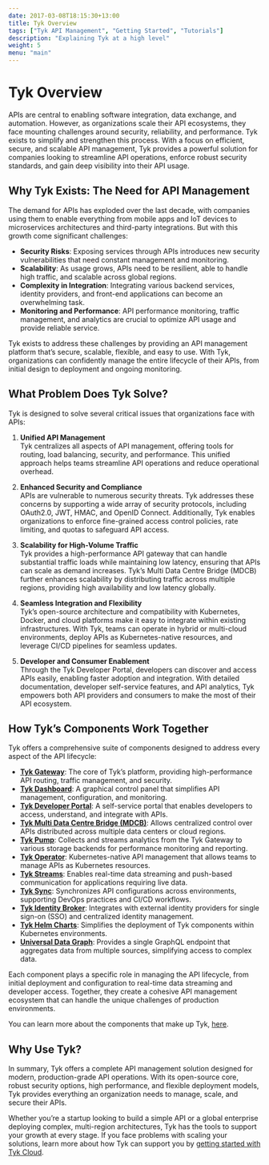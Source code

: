 ```yaml
---
date: 2017-03-08T18:15:30+13:00
title: Tyk Overview
tags: ["Tyk API Management", "Getting Started", "Tutorials"]
description: "Explaining Tyk at a high level"
weight: 5
menu: "main"
---
```


# Tyk Overview
APIs are central to enabling software integration, data exchange, and automation. However, as organizations scale their API ecosystems, they face mounting challenges around security, reliability, and performance. Tyk exists to simplify and strengthen this process. With a focus on efficient, secure, and scalable API management, Tyk provides a powerful solution for companies looking to streamline API operations, enforce robust security standards, and gain deep visibility into their API usage.

## Why Tyk Exists: The Need for API Management
The demand for APIs has exploded over the last decade, with companies using them to enable everything from mobile apps and IoT devices to microservices architectures and third-party integrations. But with this growth come significant challenges:

- **Security Risks**: Exposing services through APIs introduces new security vulnerabilities that need constant management and monitoring.
- **Scalability**: As usage grows, APIs need to be resilient, able to handle high traffic, and scalable across global regions.
- **Complexity in Integration**: Integrating various backend services, identity providers, and front-end applications can become an overwhelming task.
- **Monitoring and Performance**: API performance monitoring, traffic management, and analytics are crucial to optimize API usage and provide reliable service.

Tyk exists to address these challenges by providing an API management platform that’s secure, scalable, flexible, and easy to use. With Tyk, organizations can confidently manage the entire lifecycle of their APIs, from initial design to deployment and ongoing monitoring.

## What Problem Does Tyk Solve?

Tyk is designed to solve several critical issues that organizations face with APIs:

1. **Unified API Management**  
   Tyk centralizes all aspects of API management, offering tools for routing, load balancing, security, and performance. This unified approach helps teams streamline API operations and reduce operational overhead.

2. **Enhanced Security and Compliance**  
   APIs are vulnerable to numerous security threats. Tyk addresses these concerns by supporting a wide array of security protocols, including OAuth2.0, JWT, HMAC, and OpenID Connect. Additionally, Tyk enables organizations to enforce fine-grained access control policies, rate limiting, and quotas to safeguard API access.

3. **Scalability for High-Volume Traffic**  
   Tyk provides a high-performance API gateway that can handle substantial traffic loads while maintaining low latency, ensuring that APIs can scale as demand increases. Tyk’s Multi Data Centre Bridge (MDCB) further enhances scalability by distributing traffic across multiple regions, providing high availability and low latency globally.

4. **Seamless Integration and Flexibility**  
   Tyk’s open-source architecture and compatibility with Kubernetes, Docker, and cloud platforms make it easy to integrate within existing infrastructures. With Tyk, teams can operate in hybrid or multi-cloud environments, deploy APIs as Kubernetes-native resources, and leverage CI/CD pipelines for seamless updates.

5. **Developer and Consumer Enablement**  
   Through the Tyk Developer Portal, developers can discover and access APIs easily, enabling faster adoption and integration. With detailed documentation, developer self-service features, and API analytics, Tyk empowers both API providers and consumers to make the most of their API ecosystem.

## How Tyk’s Components Work Together

Tyk offers a comprehensive suite of components designed to address every aspect of the API lifecycle:

- **[Tyk Gateway](/tyk-gateway/)**: The core of Tyk’s platform, providing high-performance API routing, traffic management, and security.
- **[Tyk Dashboard](/tyk-dashboard/)**: A graphical control panel that simplifies API management, configuration, and monitoring.
- **[Tyk Developer Portal](/tyk-developer-portal/)**: A self-service portal that enables developers to access, understand, and integrate with APIs.
- **[Tyk Multi Data Centre Bridge (MDCB)](/tyk-multi-data-centre/)**: Allows centralized control over APIs distributed across multiple data centers or cloud regions.
- **[Tyk Pump](/tyk-pump/)**: Collects and streams analytics from the Tyk Gateway to various storage backends for performance monitoring and reporting.
- **[Tyk Operator](/tyk-operator/)**: Kubernetes-native API management that allows teams to manage APIs as Kubernetes resources.
- **[Tyk Streams](/tyk-streams/)**: Enables real-time data streaming and push-based communication for applications requiring live data.
- **[Tyk Sync](/tyk-sync/)**: Synchronizes API configurations across environments, supporting DevOps practices and CI/CD workflows.
- **[Tyk Identity Broker](/tyk-identity-broker/)**: Integrates with external identity providers for single sign-on (SSO) and centralized identity management.
- **[Tyk Helm Charts](/tyk-helm-charts/)**: Simplifies the deployment of Tyk components within Kubernetes environments.
- **[Universal Data Graph](/universal-data-graph/)**: Provides a single GraphQL endpoint that aggregates data from multiple sources, simplifying access to complex data.

Each component plays a specific role in managing the API lifecycle, from initial deployment and configuration to real-time data streaming and developer access. Together, they create a cohesive API management ecosystem that can handle the unique challenges of production environments.

You can learn more about the components that make up Tyk, [here](/tyk-components).

## Why Use Tyk?

In summary, Tyk offers a complete API management solution designed for modern, production-grade API operations. With its open-source core, robust security options, high performance, and flexible deployment models, Tyk provides everything an organization needs to manage, scale, and secure their APIs. 

Whether you’re a startup looking to build a simple API or a global enterprise deploying complex, multi-region architectures, Tyk has the tools to support your growth at every stage. If you face problems with scaling your solutions, learn more about how Tyk can support you by [getting started with Tyk Cloud](/tyk-cloud/getting-started).

